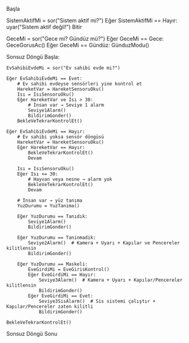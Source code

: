 Başla

SistemAktifMi = sor("Sistem aktif mi?")
Eğer SistemAktifMi == Hayır:
    uyar("Sistem aktif değil!")
    Bitir

GeceMi = sor("Gece mi? Gündüz mü?")
Eğer GeceMi == Gece:
    GeceGorusAc()
Eğer GeceMi == Gündüz:
    GünduzModu()

Sonsuz Döngü Başla:

    EvSahibiEvdeMi = sor("Ev sahibi evde mi?")
    
    Eğer EvSahibiEvdeMi == Evet:
        # Ev sahibi evdeyse sensörleri yine kontrol et
        HareketVar = HareketSensoruOku()
        Isı = IsıSensoruOku()
        Eğer HareketVar ve Isı > 30:
            # İnsan var → Seviye 1 alarm
            Seviye1Alarm()
            BildirimGonder()
        BekleVeTekrarKontrolEt()

    Eğer EvSahibiEvdeMi == Hayır:
        # Ev sahibi yoksa sensör döngüsü
        HareketVar = HareketSensoruOku()
        Eğer HareketVar == Hayır:
            BekleVeTekrarKontrolEt()
            Devam

        Isı = IsıSensoruOku()
        Eğer Isı <= 30:
            # Hayvan veya nesne → alarm yok
            BekleVeTekrarKontrolEt()
            Devam

        # İnsan var → yüz tanıma
        YuzDurumu = YuzTanima()
        
        Eğer YuzDurumu == Tanıdık:
            Seviye1Alarm()
            BildirimGonder()
        
        Eğer YuzDurumu == Taninmadik:
            Seviye2Alarm()  # Kamera + Uyarı + Kapılar ve Pencereler kilitlensin
            BildirimGonder()
        
        Eğer YuzDurumu == Maskeli:
            EveGirdiMi = EveGirisKontrol()
            Eğer EveGirdiMi == Hayır:
                Seviye3Alarm()  # Kamera + Uyarı + Kapılar/Pencereler kilitlensin
                BildirimGonder()
            Eğer EveGirdiMi == Evet:
                Seviye3SisAlarm()  # Sis sistemi çalıştır + Kapılar/Pencereler zaten kilitli
                BildirimGonder()
    
    BekleVeTekrarKontrolEt()

Sonsuz Döngü Sonu

